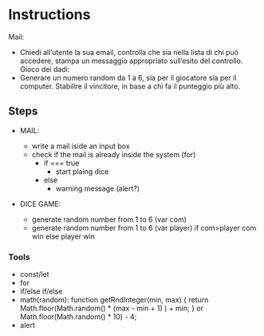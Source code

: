 # Instructions
Mail:
- Chiedi all’utente la sua email, controlla che sia nella lista di chi può accedere,
stampa un messaggio appropriato sull’esito del controllo.
Gioco dei dadi:
- Generare un numero random da 1 a 6, sia per il giocatore sia per il computer. Stabilire il vincitore, in base a chi fa il punteggio più alto.

<!-- Bonus
Usiamo un input e un bottone per inserire la mail e poi mostriamo i risultati in pagina.
Buon lavoro e buon divertimento! -->
## Steps
- MAIL:
    - write a mail iside an input box
    - check if the mail is already inside the system (for)
        - if === true 
          - start plaing dice
        - else
            - warning message (alert?)
    
- DICE GAME:
    - generate random number from 1 to 6 (var com)
    - generate random number from 1 to 6 (var player)
        if com>player
            com win
        else 
            player win


### Tools
- const/let
- for
- if/else if/else
- math(random):
function getRndInteger(min, max) {
  return Math.floor(Math.random() * (max - min + 1) ) + min;
} or Math.floor(Math.random() * 10) - 4;
- alert
